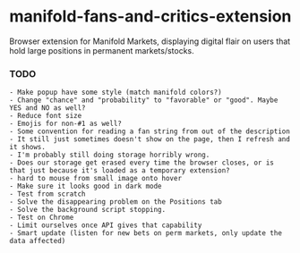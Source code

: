 # manifold-fans-and-critics-extension
Browser extension for Manifold Markets, displaying digital flair on users that hold large positions in permanent markets/stocks.

### TODO
    - Make popup have some style (match manifold colors?)
    - Change "chance" and "probability" to "favorable" or "good". Maybe YES and NO as well?
    - Reduce font size
    - Emojis for non-#1 as well?
    - Some convention for reading a fan string from out of the description
    - It still just sometimes doesn't show on the page, then I refresh and it shows.
    - I'm probably still doing storage horribly wrong.
    - Does our storage get erased every time the browser closes, or is that just because it's loaded as a temporary extension?
    - hard to mouse from small image onto hover
    - Make sure it looks good in dark mode
    - Test from scratch
    - Solve the disappearing problem on the Positions tab
    - Solve the background script stopping.
    - Test on Chrome
    - Limit ourselves once API gives that capability
    - Smart update (listen for new bets on perm markets, only update the data affected)
